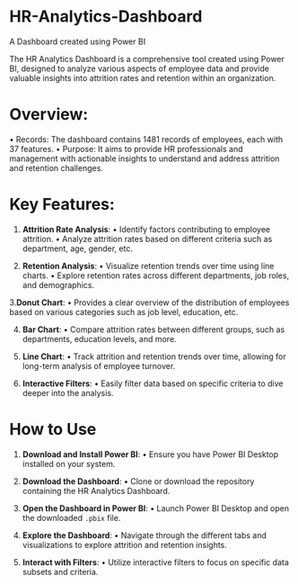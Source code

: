 # HR-Analytics-Dashboard
A Dashboard created using Power BI

The HR Analytics Dashboard is a comprehensive tool created using Power BI, designed to analyze various aspects of employee data and provide valuable insights into attrition rates and retention within an organization.

# Overview:

•	Records: The dashboard contains 1481 records of employees, each with 37 features.
•	Purpose: It aims to provide HR professionals and management with actionable insights to understand and address attrition and retention challenges.

# Key Features:

1.	**Attrition Rate Analysis**:
•	Identify factors contributing to employee attrition.
•	Analyze attrition rates based on different criteria such as department, age, gender, etc.

2.	**Retention Analysis**:
•	Visualize retention trends over time using line charts.
•	Explore retention rates across different departments, job roles, and demographics.

3.**Donut Chart**:
•	Provides a clear overview of the distribution of employees based on various categories such as job level, education, etc.

4.	**Bar Chart**:
•	Compare attrition rates between different groups, such as departments, education levels, and more.

6.	**Line Chart**:
•	 Track attrition and retention trends over time, allowing for long-term analysis of employee turnover.

7.	**Interactive Filters**: 
•	Easily filter data based on specific criteria to dive deeper into the analysis.

# How to Use

1.	**Download and Install Power BI**:
•	Ensure you have Power BI Desktop installed on your system.

2.	**Download the Dashboard**:
•	Clone or download the repository containing the HR Analytics Dashboard.

3.	**Open the Dashboard in Power BI**:
•	Launch Power BI Desktop and open the downloaded `.pbix` file.

4.	**Explore the Dashboard**:
•	Navigate through the different tabs and visualizations to explore attrition and retention insights.

5.	 **Interact with Filters**:
•	 Utilize interactive filters to focus on specific data subsets and criteria.


